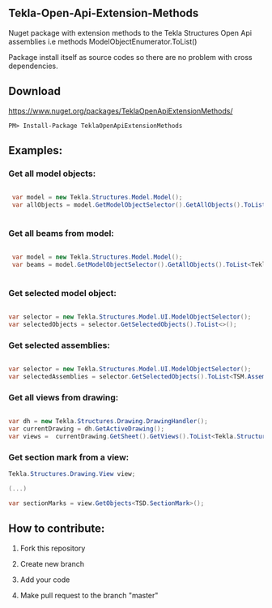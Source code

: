 ## Tekla-Open-Api-Extension-Methods
Nuget package with extension methods to the Tekla Structures Open Api assemblies i.e methods ModelObjectEnumerator.ToList()

Package install itself as source codes so there are no problem with cross dependencies. 

## Download
https://www.nuget.org/packages/TeklaOpenApiExtensionMethods/

`PM> Install-Package TeklaOpenApiExtensionMethods`

## Examples:
### Get all model objects: ###

```csharp

 var model = new Tekla.Structures.Model.Model();
 var allObjects = model.GetModelObjectSelector().GetAllObjects().ToList();
 
```

### Get all beams from model: ###

```csharp

 var model = new Tekla.Structures.Model.Model();
 var beams = model.GetModelObjectSelector().GetAllObjects().ToList<Tekla.Structures.Model.Beam>();
 
```

### Get selected model object: ###

```csharp

var selector = new Tekla.Structures.Model.UI.ModelObjectSelector();
var selectedObjects = selector.GetSelectedObjects().ToList<>();

```

### Get selected assemblies: ###

```csharp

var selector = new Tekla.Structures.Model.UI.ModelObjectSelector();
var selectedAssemblies = selector.GetSelectedObjects().ToList<TSM.Assembly>();

```

### Get all views from drawing: ###

```csharp

var dh = new Tekla.Structures.Drawing.DrawingHandler();
var currentDrawing = dh.GetActiveDrawing();
var views =  currentDrawing.GetSheet().GetViews().ToList<Tekla.Structures.Drawing.View>();

```

### Get section mark from a view: ###

```csharp
Tekla.Structures.Drawing.View view;

(...)

var sectionMarks = view.GetObjects<TSD.SectionMark>();

```

## How to contribute: ##

1. Fork this repository

2. Create new branch

3. Add your code

4. Make pull request to the branch "master"
